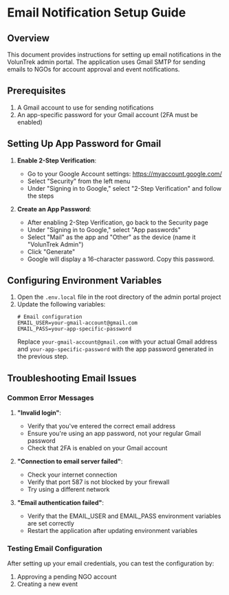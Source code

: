 # Email Notification Setup Guide

## Overview
This document provides instructions for setting up email notifications in the VolunTrek admin portal. The application uses Gmail SMTP for sending emails to NGOs for account approval and event notifications.

## Prerequisites
1. A Gmail account to use for sending notifications
2. An app-specific password for your Gmail account (2FA must be enabled)

## Setting Up App Password for Gmail

1. **Enable 2-Step Verification**:
   - Go to your Google Account settings: https://myaccount.google.com/
   - Select "Security" from the left menu
   - Under "Signing in to Google," select "2-Step Verification" and follow the steps

2. **Create an App Password**:
   - After enabling 2-Step Verification, go back to the Security page
   - Under "Signing in to Google," select "App passwords"
   - Select "Mail" as the app and "Other" as the device (name it "VolunTrek Admin")
   - Click "Generate"
   - Google will display a 16-character password. Copy this password.

## Configuring Environment Variables

1. Open the `.env.local` file in the root directory of the admin portal project
2. Update the following variables:
   ```
   # Email configuration
   EMAIL_USER=your-gmail-account@gmail.com
   EMAIL_PASS=your-app-specific-password
   ```
   Replace `your-gmail-account@gmail.com` with your actual Gmail address and `your-app-specific-password` with the app password generated in the previous step.

## Troubleshooting Email Issues

### Common Error Messages

1. **"Invalid login"**: 
   - Verify that you've entered the correct email address
   - Ensure you're using an app password, not your regular Gmail password
   - Check that 2FA is enabled on your Gmail account

2. **"Connection to email server failed"**:
   - Check your internet connection
   - Verify that port 587 is not blocked by your firewall
   - Try using a different network

3. **"Email authentication failed"**:
   - Verify that the EMAIL_USER and EMAIL_PASS environment variables are set correctly
   - Restart the application after updating environment variables

### Testing Email Configuration

After setting up your email credentials, you can test the configuration by:
1. Approving a pending NGO account
2. Creating a new event